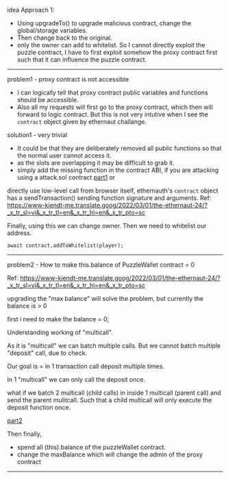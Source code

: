idea
Approach 1:
* Using upgradeTo() to upgrade malicious contract, change the global/storage variables.
* Then change back to the original.
* only the owner can add to whitelist. So I cannot directly exploit the puzzle contract, I have to first exploit somehow the proxy contract first such that it can influence the puzzle contract.

-------------------------------------------------------------------------

problem1 - proxy contract is not accessible
* I can logically tell that proxy contract public variables and functions should be accessible.
* Also all my requests will first go to the proxy contract, which then will forward to logic contract. But this is not very intutive when I see the `contract` object given by ethernaut challange.

solution1 - very trivial
* It could be that they are deliberately removed all public functions so that the normal user cannot access it.
* as the slots are overlapping it may be difficult to grab it.
* simply add the missing function in the contract ABI, if you are attacking using a attack.sol contract
[part1](solution1.png)
or

directly use low-level call from browser itself, ethernauth's `contract` object has a sendTransaction() sending function signature and arguments.
Ref: https://www-kiendt-me.translate.goog/2022/03/01/the-ethernaut-24/?_x_tr_sl=vi&_x_tr_tl=en&_x_tr_hl=en&_x_tr_pto=sc

Finally, using this we can change owner. Then we need to whitelist our address.

`await contract.addToWhitelist(player);`

----------------------------------------------------------------------------

problem2 - How to make this.balance of PuzzleWallet contract = 0

Ref: https://www-kiendt-me.translate.goog/2022/03/01/the-ethernaut-24/?_x_tr_sl=vi&_x_tr_tl=en&_x_tr_hl=en&_x_tr_pto=sc

upgrading the "max balance" will solve the problem, but currently the balance is > 0

first i need to make the balance = 0;

Understanding working of "multicall".

As it is "multicall" we can batch multiple calls. But we cannot batch multiple "deposit" call, due to check.

Our goal is = in 1 transaction call deposit multiple times.

In 1 "multicall" we can only call the deposit once.

what if we batch 2 multicall (child calls) in inside 1 multicall (parent call) and send the parent mulitcall. Such that a child multicall will only execute the deposit function once.

[part2](solution2.png)

Then finally,
- spend all (this).balance of the puzzleWallet contract.
- change the maxBalance which will change the admin of the proxy contract

-----------------------------------------------------------------------------